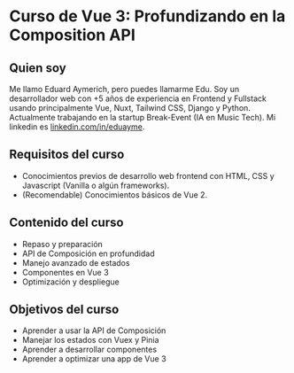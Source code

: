 # Curso de Vue 3: Profundizando en la Composition API


## Quien soy

Me llamo Eduard Aymerich, pero puedes llamarme Edu.
Soy un desarrollador web con +5 años de experiencia en Frontend y Fullstack usando principalmente Vue, Nuxt, Tailwind CSS, Django y Python.
Actualmente trabajando en la startup Break-Event (IA en Music Tech).
Mi linkedin es [linkedin.com/in/eduayme](https://linkedin.com/in/eduayme).


## Requisitos del curso

- Conocimientos previos de desarrollo web frontend con HTML, CSS y Javascript (Vanilla o algún frameworks).
- (Recomendable) Conocimientos básicos de Vue 2.


## Contenido del curso

- Repaso y preparación
- API de Composición en profundidad
- Manejo avanzado de estados
- Componentes en Vue 3
- Optimización y despliegue


## Objetivos del curso

- Aprender a usar la API de Composición
- Manejar los estados con Vuex y Pinia
- Aprender a desarrollar componentes
- Aprender a optimizar una app de Vue 3
